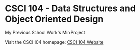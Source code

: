 # CSCI 104 - Data Structures and Object Oriented Design
My Previous School Work's MiniProject 

Visit the CSCI 104 homepage: [CSCI 104 Website](https://bytes.usc.edu/cs104/)

